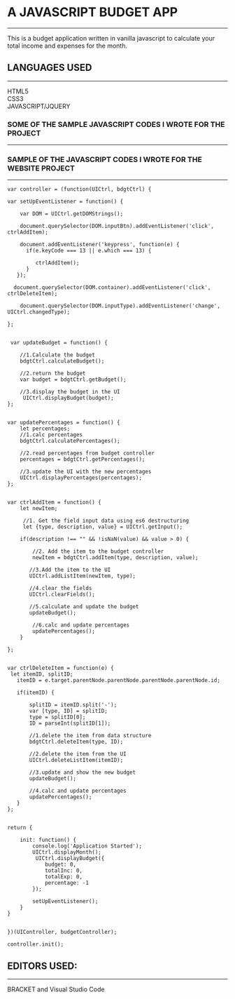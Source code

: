 # A JAVASCRIPT BUDGET APP 
***
This is a budget application written in vanilla javascript to calculate your total income and expenses for the month.


## LANGUAGES USED
***

HTML5  
CSS3  
JAVASCRIPT/JQUERY  


### SOME OF THE SAMPLE JAVASCRIPT CODES I WROTE FOR THE PROJECT  
***


### SAMPLE OF THE JAVASCRIPT CODES I WROTE FOR THE WEBSITE PROJECT  
***
	 
    var controller = (function(UICtrl, bdgtCtrl) {
    
    var setUpEventListener = function() {
        
        var DOM = UICtrl.getDOMStrings();
        
        document.querySelector(DOM.inputBtn).addEventListener('click', ctrlAddItem);
    
        document.addEventListener('keypress', function(e) {
          if(e.keyCode === 13 || e.which === 13) {
            
             ctrlAddItem();
          }
       });
        
      document.querySelector(DOM.container).addEventListener('click', ctrlDeleteItem);
        
        document.querySelector(DOM.inputType).addEventListener('change', UICtrl.changedType);
    
    };
    
    
     var updateBudget = function() {
        
        //1.Calculate the budget
        bdgtCtrl.calculateBudget();
         
        //2.return the budget
        var budget = bdgtCtrl.getBudget();
         
        //3.display the budget in the UI
         UICtrl.displayBudget(budget);
    };
    
    
    var updatePercentages = function() {
        let percentages;
        //1.calc percentages
        bdgtCtrl.calculatePercentages();
        
        //2.read percentages from budget controller
        percentages = bdgtCtrl.getPercentages();
        
        //3.update the UI with the new percentages
        UICtrl.displayPercentages(percentages);
    };
    
    
    var ctrlAddItem = function() {
        let newItem;
        
         //1. Get the field input data using es6 destructuring
         let {type, description, value} = UICtrl.getInput();
         
        if(description !== "" && !isNaN(value) && value > 0) {
            
            //2. Add the item to the budget controller
            newItem = bdgtCtrl.addItem(type, description, value);
        
           //3.Add the item to the UI
           UICtrl.addListItem(newItem, type);
        
           //4.clear the fields
           UICtrl.clearFields();
        
           //5.calculate and update the budget
           updateBudget();
            
            //6.calc and update percentages
            updatePercentages();
        }
        
    };
    
    
    var ctrlDeleteItem = function(e) {
     let itemID, splitID;
       itemID = e.target.parentNode.parentNode.parentNode.parentNode.id;

       if(itemID) {
           
           splitID = itemID.split('-');
           var [type, ID] = splitID;
           type = splitID[0];
           ID = parseInt(splitID[1]);
          
           //1.delete the item from data structure
           bdgtCtrl.deleteItem(type, ID);
           
           //2.delete the item from the UI
           UICtrl.deleteListItem(itemID);
           
           //3.update and show the new budget
           updateBudget();
           
           //4.calc and update percentages
           updatePercentages();
       }
    };
    
    
    return {
        
        init: function() {
            console.log('Application Started');
            UICtrl.displayMonth();
             UICtrl.displayBudget({
                budget: 0,
                totalInc: 0,
                totalExp: 0,
                percentage: -1
            });
            
            setUpEventListener();
        }
    }
    
    
    })(UIController, budgetController);

    controller.init();



## EDITORS USED:
***
BRACKET  and Visual Studio Code

